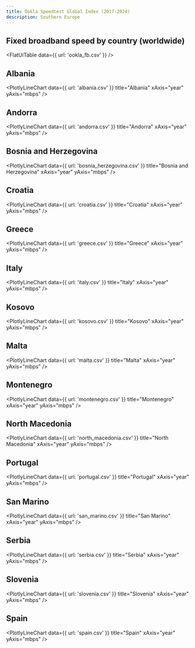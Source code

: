 ```yaml
---
title: Ookla Speedtest Global Index (2017-2024)
description: Southern Europe
---
```


## Fixed broadband speed by country (worldwide)

<FlatUiTable
  data={{
    url: 'ookla_fb.csv'
  }}
/>

## Albania

<PlotlyLineChart
  data={{
    url: 'albania.csv'
  }}
  title="Albania"
  xAxis="year"
  yAxis="mbps"
/>

## Andorra

<PlotlyLineChart
  data={{
    url: 'andorra.csv'
  }}
  title="Andorra"
  xAxis="year"
  yAxis="mbps"
/>

## Bosnia and Herzegovina

<PlotlyLineChart
  data={{
    url: 'bosnia_herzegovina.csv'
  }}
  title="Bosnia and Herzegovina"
  xAxis="year"
  yAxis="mbps"
/>

## Croatia

<PlotlyLineChart
  data={{
    url: 'croatia.csv'
  }}
  title="Croatia"
  xAxis="year"
  yAxis="mbps"
/>

## Greece

<PlotlyLineChart
  data={{
    url: 'greece.csv'
  }}
  title="Greece"
  xAxis="year"
  yAxis="mbps"
/>

## Italy

<PlotlyLineChart
  data={{
    url: 'italy.csv'
  }}
  title="Italy"
  xAxis="year"
  yAxis="mbps"
/>

## Kosovo

<PlotlyLineChart
  data={{
    url: 'kosovo.csv'
  }}
  title="Kosovo"
  xAxis="year"
  yAxis="mbps"
/>

## Malta

<PlotlyLineChart
  data={{
    url: 'malta.csv'
  }}
  title="Malta"
  xAxis="year"
  yAxis="mbps"
/>

## Montenegro

<PlotlyLineChart
  data={{
    url: 'montenegro.csv'
  }}
  title="Montenegro"
  xAxis="year"
  yAxis="mbps"
/>

## North Macedonia

<PlotlyLineChart
  data={{
    url: 'north_macedonia.csv'
  }}
  title="North Macedonia"
  xAxis="year"
  yAxis="mbps"
/>

## Portugal

<PlotlyLineChart
  data={{
    url: 'portugal.csv'
  }}
  title="Portugal"
  xAxis="year"
  yAxis="mbps"
/>

## San Marino

<PlotlyLineChart
  data={{
    url: 'san_marino.csv'
  }}
  title="San Marino"
  xAxis="year"
  yAxis="mbps"
/>

## Serbia

<PlotlyLineChart
  data={{
    url: 'serbia.csv'
  }}
  title="Serbia"
  xAxis="year"
  yAxis="mbps"
/>

## Slovenia

<PlotlyLineChart
  data={{
    url: 'slovenia.csv'
  }}
  title="Slovenia"
  xAxis="year"
  yAxis="mbps"
/>

## Spain

<PlotlyLineChart
  data={{
    url: 'spain.csv'
  }}
  title="Spain"
  xAxis="year"
  yAxis="mbps"
/>
